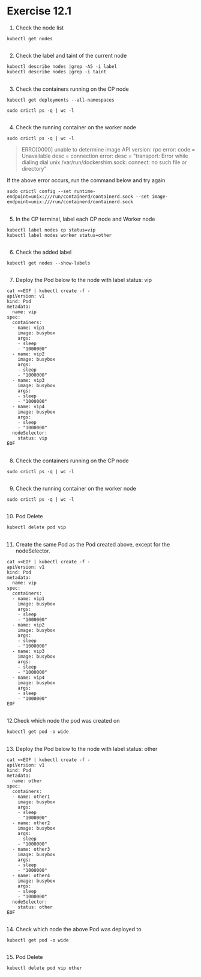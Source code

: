 # Exercise 12.1


1. Check the node list
```
kubectl get nodes
```

##

2. Check the label and taint of the current node
```
kubectl describe nodes |grep -A5 -i label
kubectl describe nodes |grep -i taint
```

##

3. Check the containers running on the CP node

```
kubectl get deployments --all-namespaces
```
```
sudo crictl ps -q | wc -l
```

##

4. Check the running container on the worker node
```
sudo crictl ps -q | wc -l
```

> ERRO[0000] unable to determine image API version: rpc error: code = Unavailable desc = connection error: desc = "transport: Error while dialing dial unix /var/run/dockershim.sock: connect: no such file or directory"

If the above error occurs, run the command below and try again
```
sudo crictl config --set runtime-endpoint=unix:///run/containerd/containerd.sock --set image-endpoint=unix:///run/containerd/containerd.sock
```

##

5. In the CP terminal, label each CP node and Worker node

```
kubectl label nodes cp status=vip
kubectl label nodes worker status=other
```

##

6. Check the added label
```
kubectl get nodes --show-labels
```

##


7. Deploy the Pod below to the node with label status: vip
```
cat <<EOF | kubectl create -f -
apiVersion: v1
kind: Pod
metadata:
  name: vip
spec:
  containers:
  - name: vip1
    image: busybox
    args:
    - sleep
    - "1000000"
  - name: vip2
    image: busybox
    args:
    - sleep
    - "1000000"
  - name: vip3
    image: busybox
    args:
    - sleep
    - "1000000"
  - name: vip4
    image: busybox
    args:
    - sleep
    - "1000000"
  nodeSelector:
    status: vip
EOF
```

##

8. Check the containers running on the CP node

```
sudo crictl ps -q | wc -l
```

##

9. Check the running container on the worker node
```
sudo crictl ps -q | wc -l
```
##

10. Pod Delete
```
kubectl delete pod vip
```

##

11. Create the same Pod as the Pod created above, except for the nodeSelector.
```
cat <<EOF | kubectl create -f -
apiVersion: v1
kind: Pod
metadata:
  name: vip
spec:
  containers:
  - name: vip1
    image: busybox
    args:
    - sleep
    - "1000000"
  - name: vip2
    image: busybox
    args:
    - sleep
    - "1000000"
  - name: vip3
    image: busybox
    args:
    - sleep
    - "1000000"
  - name: vip4
    image: busybox
    args:
    - sleep
    - "1000000"
EOF
```

##

12.Check which node the pod was created on
```
kubectl get pod -o wide
```

##

13. Deploy the Pod below to the node with label status: other
```
cat <<EOF | kubectl create -f -
apiVersion: v1
kind: Pod
metadata:
  name: other
spec:
  containers:
  - name: other1
    image: busybox
    args:
    - sleep
    - "1000000"
  - name: other2
    image: busybox
    args:
    - sleep
    - "1000000"
  - name: other3
    image: busybox
    args:
    - sleep
    - "1000000"
  - name: other4
    image: busybox
    args:
    - sleep
    - "1000000"
  nodeSelector:
    status: other
EOF
```

##

14. Check which node the above Pod was deployed to
```
kubectl get pod -o wide
```
##

15. Pod Delete
```
kubectl delete pod vip other
```